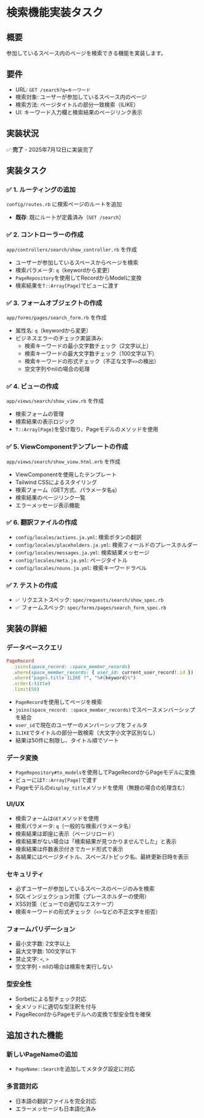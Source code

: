 # 検索機能実装タスク

## 概要

参加しているスペース内のページを検索できる機能を実装します。

## 要件

- URL: `GET /search?q=キーワード`
- 検索対象: ユーザーが参加しているスペース内のページ
- 検索方法: ページタイトルの部分一致検索（ILIKE）
- UI: キーワード入力欄と検索結果のページリンク表示

## 実装状況

✅ **完了** - 2025年7月12日に実装完了

## 実装タスク

### ✅ 1. ルーティングの追加

`config/routes.rb` に検索ページのルートを追加
- **既存**: 既にルートが定義済み（`GET /search`）

### ✅ 2. コントローラーの作成

`app/controllers/search/show_controller.rb` を作成
- ユーザーが参加しているスペースからページを検索
- 検索パラメータ: `q`（keywordから変更）
- `PageRepository`を使用してRecordからModelに変換
- 検索結果を`T::Array[Page]`でビューに渡す

### ✅ 3. フォームオブジェクトの作成

`app/forms/pages/search_form.rb` を作成
- 属性名: `q`（keywordから変更）
- ビジネスエラーのチェック実装済み:
  - 検索キーワードの最小文字数チェック（2文字以上）
  - 検索キーワードの最大文字数チェック（100文字以下）
  - 検索キーワードの形式チェック（不正な文字`<>`の検出）
  - 空文字列やnilの場合の処理

### ✅ 4. ビューの作成

`app/views/search/show_view.rb` を作成
- 検索フォームの管理
- 検索結果の表示ロジック
- `T::Array[Page]`を受け取り、Pageモデルのメソッドを使用

### ✅ 5. ViewComponentテンプレートの作成

`app/views/search/show_view.html.erb` を作成
- ViewComponentを使用したテンプレート
- Tailwind CSSによるスタイリング
- 検索フォーム（GET方式、パラメータ名`q`）
- 検索結果のページリンク一覧
- エラーメッセージ表示機能

### ✅ 6. 翻訳ファイルの作成

- `config/locales/actions.ja.yml`: 検索ボタンの翻訳
- `config/locales/placeholders.ja.yml`: 検索フィールドのプレースホルダー
- `config/locales/messages.ja.yml`: 検索結果メッセージ
- `config/locales/meta.ja.yml`: ページタイトル
- `config/locales/nouns.ja.yml`: 検索キーワードラベル

### ✅ 7. テストの作成

- ✅ リクエストスペック: `spec/requests/search/show_spec.rb`
- ✅ フォームスペック: `spec/forms/pages/search_form_spec.rb`

## 実装の詳細

### データベースクエリ

```ruby
PageRecord
  .joins(space_record: :space_member_records)
  .where(space_member_records: { user_id: current_user_record!.id })
  .where("pages.title ILIKE ?", "%#{keyword}%")
  .order(:title)
  .limit(50)
```

- `PageRecord`を使用してページを検索
- `joins(space_record: :space_member_records)`でスペースメンバーシップを結合
- `user_id`で現在のユーザーのメンバーシップをフィルタ
- `ILIKE`でタイトルの部分一致検索（大文字小文字区別なし）
- 結果は50件に制限し、タイトル順でソート

### データ変換

- `PageRepository#to_models`を使用してPageRecordからPageモデルに変換
- ビューには`T::Array[Page]`で渡す
- Pageモデルの`display_title`メソッドを使用（無題の場合の処理含む）

### UI/UX

- 検索フォームは`GET`メソッドを使用
- 検索パラメータ: `q`（一般的な検索パラメータ名）
- 検索結果は即座に表示（ページリロード）
- 検索結果がない場合は「検索結果が見つかりませんでした」と表示
- 検索結果は件数表示付きでカード形式で表示
- 各結果にはページタイトル、スペース/トピック名、最終更新日時を表示

### セキュリティ

- 必ずユーザーが参加しているスペースのページのみを検索
- SQLインジェクション対策（プレースホルダーの使用）
- XSS対策（ビューでの適切なエスケープ）
- 検索キーワードの形式チェック（`<>`などの不正文字を拒否）

### フォームバリデーション

- 最小文字数: 2文字以上
- 最大文字数: 100文字以下
- 禁止文字: `<`, `>`
- 空文字列・nilの場合は検索を実行しない

### 型安全性

- Sorbetによる型チェック対応
- 全メソッドに適切な型注釈を付与
- PageRecordからPageモデルへの変換で型安全性を確保

## 追加された機能

### 新しいPageNameの追加

- `PageName::Search`を追加してメタタグ設定に対応

### 多言語対応

- 日本語の翻訳ファイルを完全対応
- エラーメッセージも日本語化済み
